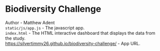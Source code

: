 # Biodiversity Challenge
Author - Matthew Adent  
`static/js/app.js` - The javascript app.  
`index.html` - The HTML interactive dashboard that displays the data from the study.  
https://silvertimmy26.github.io/biodiversity-challenge/ - App URL.  
